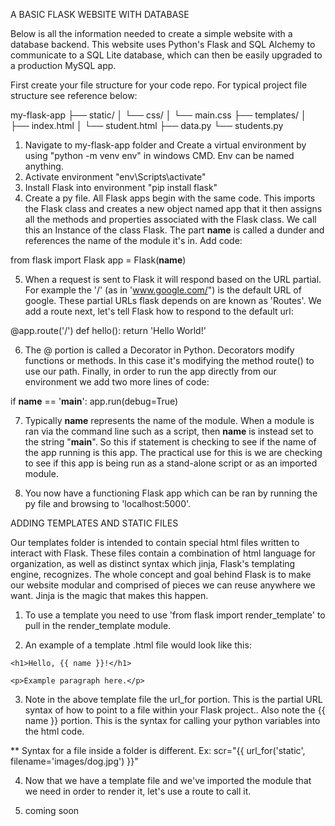 A BASIC FLASK WEBSITE WITH DATABASE

Below is all the information needed to create a simple website with a database backend. This website uses Python's Flask and SQL Alchemy to communicate to a SQL Lite database, which can then be easily upgraded to a production MySQL app.

First create your file structure for your code repo. For typical project file structure see reference below:

my-flask-app
   ├── static/
   │   └── css/
   │       └── main.css
   ├── templates/
   │   ├── index.html
   │   └── student.html
   ├── data.py
   └── students.py

1) Navigate to my-flask-app folder and Create a virtual environment by using "python -m venv env" in windows CMD. Env can be named anything.
2) Activate environment "env\Scripts\activate"
3) Install Flask into environment "pip install flask"
4) Create a py file. All Flask apps begin with the same code. This imports the Flask class and creates a new object named app that it then assigns all the methods and properties associated with the Flask class. We call this an Instance of the class Flask. The part __name__ is called a dunder and references the name of the module it's in. Add code:

from flask import Flask
app = Flask(__name__)

5) When a request is sent to Flask it will respond based on the URL partial. For example the '/'  (as in 'www.google.com/") is the default URL of google. These partial URLs flask depends on are known as 'Routes'. We add a route next, let's tell Flask how to respond to the default url:

@app.route('/')
def hello():
    return 'Hello World!'

6) The @ portion is called a Decorator in Python. Decorators modify functions or methods. In this case it's modifying the method route() to use our path. Finally, in order to run the app directly from our environment we add two more lines of code:

if __name__ == '__main__':
    app.run(debug=True)

7) Typically __name__ represents the name of the module. When a module is ran via the command line such as a script, then __name__ is instead set to the string "__main__". So this if statement is checking to see if the name of the app running is this app. The practical use for this is we are checking to see if this app is being run as a stand-alone script or as an imported module.

8) You now have a functioning Flask app which can be ran by running the py file and browsing to 'localhost:5000'.

ADDING TEMPLATES AND STATIC FILES

Our templates folder is intended to contain special html files written to interact with Flask. These files contain a combination of html language for organization, as well as distinct syntax which jinja, Flask's templating engine, recognizes. The whole concept and goal behind Flask is to make our website modular and comprised of pieces we can reuse anywhere we want. Jinja is the magic that makes this happen.

1) To use a template you need to use 'from flask import render_template' to pull in the render_template module.

2) An example of a template .html file would look like this:

<!DOCTYPE html>
<html lang="en">
<head>
    <meta charset="utf-8">
    <meta name="viewport" content="width=device-width, initial-scale=1">
    <title>Template Title</title>
    <link rel="stylesheet" href="{{ url_for('static', filename='main.css') }}">
</head>
<body>

<div>

    <h1>Hello, {{ name }}!</h1>

    <p>Example paragraph here.</p>

</div>

</body>
</html>

3) Note in the above template file the url_for portion. This is the partial URL syntax of how to point to a file within your Flask project.. Also note the {{ name }} portion. This is the syntax for calling your python variables into the html code.

** Syntax for a file inside a folder is different. Ex: 
scr="{{ url_for('static', filename='images/dog.jpg') }}"

4) Now that we have a template file and we've imported the module that we need in order to render it, let's use a route to call it.

5) coming soon









 
